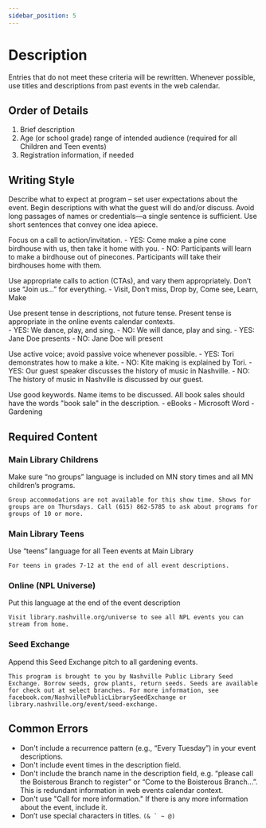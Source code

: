 ```yaml
---
sidebar_position: 5
---
```


# Description
Entries that do not meet these criteria will be rewritten. Whenever possible, use titles and descriptions from past events in the web calendar.

## Order of Details

1. Brief description
1. Age (or school grade) range of intended audience (required for all Children and Teen events)
1. Registration information, if needed

## Writing Style
Describe what to expect at program – set user expectations about the event. Begin descriptions with what the guest will do and/or discuss. Avoid long passages of names or credentials—a single sentence is sufficient. Use short sentences that convey one idea apiece.

Focus on a call to action/invitation.
    - YES: Come make a pine cone birdhouse with us, then take it home with you.
    - NO: Participants will learn to make a birdhouse out of pinecones. Participants will take their birdhouses home with them.

Use appropriate calls to action (CTAs), and vary them appropriately.  Don’t use “Join us...” for everything.
    - Visit, Don’t miss, Drop by, Come see, Learn, Make

Use present tense in descriptions, not future tense. Present tense is appropriate in the online events calendar contexts.  
    - YES: We dance, play, and sing.
    - NO: We will dance, play and sing.
    - YES: Jane Doe presents
    - NO: Jane Doe will present

Use active voice; avoid passive voice whenever possible.
    - YES: Tori demonstrates how to make a kite.
    - NO: Kite making is explained by Tori.
    - YES: Our guest speaker discusses the history of music in Nashville.
    - NO: The history of music in Nashville is discussed by our guest.

Use good keywords. Name items to be discussed. All book sales should have the words "book sale" in the description.
    - eBooks
    - Microsoft Word
    - Gardening

## Required Content
### Main Library Childrens
Make sure “no groups” language is included on MN story times and all MN children’s programs.

    Group accommodations are not available for this show time. Shows for groups are on Thursdays. Call (615) 862-5785 to ask about programs for groups of 10 or more.

### Main Library Teens
Use “teens” language for all Teen events at Main Library

    For teens in grades 7-12 at the end of all event descriptions.

### Online (NPL Universe)
Put this language at the end of the event description

    Visit library.nashville.org/universe to see all NPL events you can stream from home.

### Seed Exchange
Append this Seed Exchange pitch to all gardening events.

    This program is brought to you by Nashville Public Library Seed Exchange. Borrow seeds, grow plants, return seeds. Seeds are available for check out at select branches. For more information, see facebook.com/NashvillePublicLibrarySeedExchange or library.nashville.org/event/seed-exchange.

## Common Errors
- Don't include a recurrence pattern (e.g., “Every Tuesday”) in your event descriptions.
- Don't include event times in the description field.  
- Don't include the branch name in the description field, e.g. “please call the Boisterous Branch to register” or “Come to the Boisterous Branch…”. This is redundant information in web events calendar context.
- Don't use "Call for more information." If there is any more information about the event, include it.
-	Don’t use special characters in titles. ``(& ` ~ @)``

